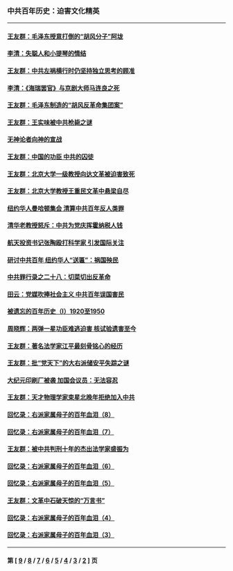 ### 中共百年历史：迫害文化精英
---
#### [王友群：毛泽东授意打倒的“胡风分子”阿垅](../../pages/nf1176111/n13592541.md?03120430) 
#### [李清：失聪人和小提琴的情结](../../pages/nf1176111/n13459280.md?03120430) 
#### [王友群：中共左祸横行时仍坚持独立思考的顾准](../../pages/nf1176111/n13444722.md?03120430) 
#### [李清：《海瑞罢官》与京剧大师马连良之死](../../pages/nf1176111/n13412316.md?03120430) 
#### [王友群：毛泽东制造的“胡风反革命集团案”](../../pages/nf1176111/n13324909.md?03120430) 
#### [王友群：王实味被中共枪毙之谜](../../pages/nf1176111/n13307502.md?03120430) 
#### [无神论者向神的宣战](../../pages/nf1176111/n13281535.md?03120430) 
#### [王友群：中国的功臣 中共的囚徒](../../pages/nf1176111/n13291790.md?03120430) 
#### [王友群：北京大学一级教授向达文革被迫害致死](../../pages/nf1176111/n13150966.md?03120430) 
#### [王友群：北京大学教授王重民文革中悬梁自尽](../../pages/nf1176111/n13084645.md?03120430) 
#### [纽约华人曼哈顿集会 清算中共百年反人类罪](../../pages/nf1176111/n13084157.md?03120430) 
#### [清华老教授怒斥：中共为党庆挥霍纳税人钱](../../pages/nf1176111/n13071430.md?03120430) 
#### [航天投资书记张陶殴打科学家 引发国际关注](../../pages/nf1176111/n13069132.md?03120430) 
#### [研讨中共百年 纽约华人“送匾”：祸国殃民](../../pages/nf1176111/n13057367.md?03120430) 
#### [中共罪行录之二十八：切菜切出反革命](../../pages/nf1176111/n13030600.md?03120430) 
#### [田云：党媒吹捧社会主义 中共百年误国害民](../../pages/nf1176111/n13006682.md?03120430) 
#### [被遗忘的百年历史（I）1920至1950](../../pages/nf1176111/n12986411.md?03120430) 
#### [周晓辉：两弹一星功臣难逃迫害 核试验遗害至今](../../pages/nf1176111/n12974997.md?03120430) 
#### [王友群：著名法学家江平最刻骨铭心的经历](../../pages/nf1176111/n12970787.md?03120430) 
#### [王友群：批“党天下”的大右派储安平失踪之谜](../../pages/nf1176111/n12954229.md?03120430) 
#### [大纪元印刷厂被袭 加国会议员：无法容忍](../../pages/nf1176111/n12883028.md?03120430) 
#### [王友群：天才物理学家束星北晚年拒绝加入中共](../../pages/nf1176111/n12792913.md?03120430) 
#### [回忆录：右派家属母子的百年血泪（8）](../../pages/nf1176111/n12706196.md?03120430) 
#### [回忆录：右派家属母子的百年血泪（7）](../../pages/nf1176111/n12706191.md?03120430) 
#### [王友群：被中共判刑十年的杰出法学家盛振为](../../pages/nf1176111/n12706141.md?03120430) 
#### [回忆录：右派家属母子的百年血泪（6）](../../pages/nf1176111/n12698863.md?03120430) 
#### [回忆录：右派家属母子的百年血泪（5）](../../pages/nf1176111/n12692515.md?03120430) 
#### [王友群：文革中石破天惊的“万言书”](../../pages/nf1176111/n12690994.md?03120430) 
#### [回忆录：右派家属母子的百年血泪（4）](../../pages/nf1176111/n12686410.md?03120430) 
#### [回忆录：右派家属母子的百年血泪（3）](../../pages/nf1176111/n12683820.md?03120430) 

---
#### 第 [ [9](./9.md?03120430) / [8](./8.md?03120430) / [7](./7.md?03120430) / [6](./6.md?03120430) / [5](./5.md?03120430) / [4](./4.md?03120430) / [3](./3.md?03120430) / [2](./2.md?03120430) ] 页
